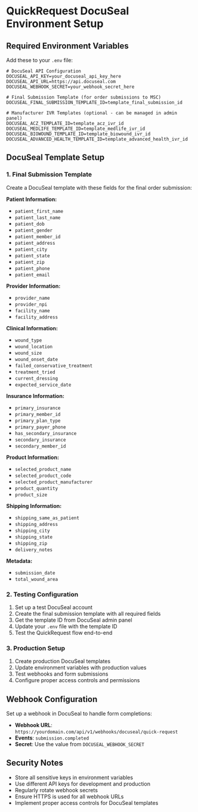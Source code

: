 # QuickRequest DocuSeal Environment Setup

## Required Environment Variables

Add these to your `.env` file:

```env
# DocuSeal API Configuration
DOCUSEAL_API_KEY=your_docuseal_api_key_here
DOCUSEAL_API_URL=https://api.docuseal.com
DOCUSEAL_WEBHOOK_SECRET=your_webhook_secret_here

# Final Submission Template (for order submissions to MSC)
DOCUSEAL_FINAL_SUBMISSION_TEMPLATE_ID=template_final_submission_id

# Manufacturer IVR Templates (optional - can be managed in admin panel)
DOCUSEAL_ACZ_TEMPLATE_ID=template_acz_ivr_id
DOCUSEAL_MEDLIFE_TEMPLATE_ID=template_medlife_ivr_id
DOCUSEAL_BIOWOUND_TEMPLATE_ID=template_biowound_ivr_id
DOCUSEAL_ADVANCED_HEALTH_TEMPLATE_ID=template_advanced_health_ivr_id
```

## DocuSeal Template Setup

### 1. Final Submission Template

Create a DocuSeal template with these fields for the final order submission:

**Patient Information:**

- `patient_first_name`
- `patient_last_name`
- `patient_dob`
- `patient_gender`
- `patient_member_id`
- `patient_address`
- `patient_city`
- `patient_state`
- `patient_zip`
- `patient_phone`
- `patient_email`

**Provider Information:**

- `provider_name`
- `provider_npi`
- `facility_name`
- `facility_address`

**Clinical Information:**

- `wound_type`
- `wound_location`
- `wound_size`
- `wound_onset_date`
- `failed_conservative_treatment`
- `treatment_tried`
- `current_dressing`
- `expected_service_date`

**Insurance Information:**

- `primary_insurance`
- `primary_member_id`
- `primary_plan_type`
- `primary_payer_phone`
- `has_secondary_insurance`
- `secondary_insurance`
- `secondary_member_id`

**Product Information:**

- `selected_product_name`
- `selected_product_code`
- `selected_product_manufacturer`
- `product_quantity`
- `product_size`

**Shipping Information:**

- `shipping_same_as_patient`
- `shipping_address`
- `shipping_city`
- `shipping_state`
- `shipping_zip`
- `delivery_notes`

**Metadata:**

- `submission_date`
- `total_wound_area`

### 2. Testing Configuration

1. Set up a test DocuSeal account
2. Create the final submission template with all required fields
3. Get the template ID from DocuSeal admin panel
4. Update your `.env` file with the template ID
5. Test the QuickRequest flow end-to-end

### 3. Production Setup

1. Create production DocuSeal templates
2. Update environment variables with production values
3. Test webhooks and form submissions
4. Configure proper access controls and permissions

## Webhook Configuration

Set up a webhook in DocuSeal to handle form completions:

- **Webhook URL**: `https://yourdomain.com/api/v1/webhooks/docuseal/quick-request`
- **Events**: `submission.completed`
- **Secret**: Use the value from `DOCUSEAL_WEBHOOK_SECRET`

## Security Notes

- Store all sensitive keys in environment variables
- Use different API keys for development and production
- Regularly rotate webhook secrets
- Ensure HTTPS is used for all webhook URLs
- Implement proper access controls for DocuSeal templates
